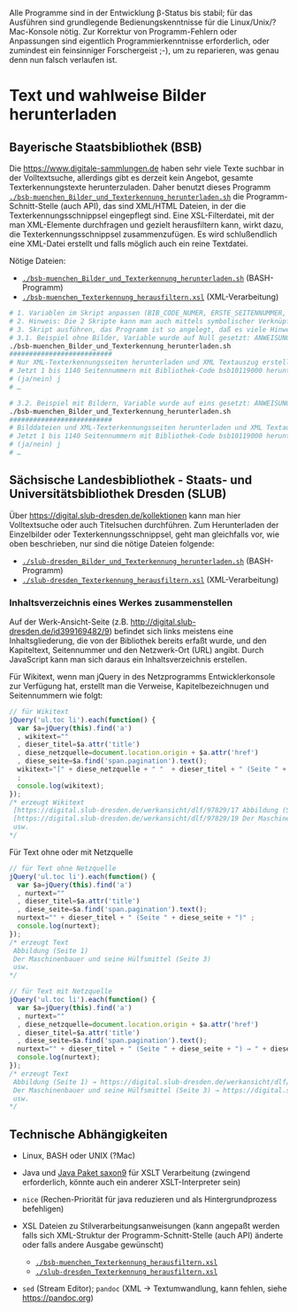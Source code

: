 Alle Programme sind in der Entwicklung β-Status bis stabil; für das Ausführen sind grundlegende Bedienungskenntnisse für die Linux/Unix/?Mac-Konsole nötig. Zur Korrektur von Programm-Fehlern oder Anpassungen sind eigentlich Programmierkenntnisse erforderlich, oder zumindest ein feinsinniger Forschergeist ;-), um zu reparieren, was genau denn nun falsch verlaufen ist.

# Text und wahlweise Bilder herunterladen

## Bayerische Staatsbibliothek (BSB)

Die https://www.digitale-sammlungen.de haben sehr viele Texte suchbar in der Volltextsuche, allerdings gibt es derzeit kein Angebot, gesamte Texterkennungstexte herunterzuladen. Daher benutzt dieses Programm [`./bsb-muenchen_Bilder_und_Texterkennung_herunterladen.sh`](bsb-muenchen_Bilder_und_Texterkennung_herunterladen.sh) die Programm-Schnitt-Stelle (auch API), das sind XML/HTML Dateien, in der die Texterkennungsschnippsel eingepflegt sind. Eine XSL-Filterdatei, mit der man XML-Elemente durchfragen und gezielt herausfiltern kann, wirkt dazu, die Texterkennungsschnippsel zusammenzufügen. Es wird schlußendlich eine XML-Datei erstellt und falls möglich auch ein reine Textdatei.

Nötige Dateien:
- [`./bsb-muenchen_Bilder_und_Texterkennung_herunterladen.sh`](bsb-muenchen_Bilder_und_Texterkennung_herunterladen.sh) (BASH-Programm)
- [`./bsb-muenchen_Texterkennung_herausfiltern.xsl`](bsb-muenchen_Texterkennung_herausfiltern.xsl) (XML-Verarbeitung)

```bash
# 1. Variablen im Skript anpassen (BIB_CODE_NUMER, ERSTE_SEITENNUMMER, LETZTE_SEITENNUMMER) und abspeichern
# 2. Hinweis: Die 2 Skripte kann man auch mittels symbolischer Verknüpfung in den gewünschten Ordner hinverknüpfen und dasig darinnen ausführen lassen
# 3. Skript ausführen, das Programm ist so angelegt, daß es viele Hinweise gibt
# 3.1. Beispiel ohne Bilder, Variable wurde auf Null gesetzt: ANWEISUNG_LADE_BILDER_HERUNTER=0 , also keine Bilder herunterladen
./bsb-muenchen_Bilder_und_Texterkennung_herunterladen.sh
##########################
# Nur XML-Texterkennungsseiten herunterladen und XML Textauszug erstellen …
# Jetzt 1 bis 1140 Seitennummern mit Bibliothek-Code bsb10119000 herunterladen und Text in Textseiten_bsb10119000_allesamt.xml zusammenfügen?
# (ja/nein) j
# …

# 3.2. Beispiel mit Bildern, Variable wurde auf eins gesetzt: ANWEISUNG_LADE_BILDER_HERUNTER=1 , also Bilder herunterladen
./bsb-muenchen_Bilder_und_Texterkennung_herunterladen.sh
##########################
# Bilddateien und XML-Texterkennungsseiten herunterladen und XML Textauszug erstellen …
# Jetzt 1 bis 1140 Seitennummern mit Bibliothek-Code bsb10119000 herunterladen und Text in Textseiten_bsb10119000_allesamt.xml zusammenfügen?
# (ja/nein) j
# …
```

## Sächsische Landesbibliothek - Staats- und Universitätsbibliothek Dresden (SLUB)

Über https://digital.slub-dresden.de/kollektionen kann man hier Volltextsuche oder auch Titelsuchen durchführen. Zum Herunterladen der Einzelbilder oder Texterkennungsschnippsel, geht man gleichfalls vor, wie oben beschrieben, nur sind die nötige Dateien folgende:

- [`./slub-dresden_Bilder_und_Texterkennung_herunterladen.sh`](slub-dresden_Bilder_und_Texterkennung_herunterladen.sh) (BASH-Programm)
- [`./slub-dresden_Texterkennung_herausfiltern.xsl`](slub-dresden_Texterkennung_herausfiltern.xsl) (XML-Verarbeitung)

### Inhaltsverzeichnis eines Werkes zusammenstellen

Auf der Werk-Ansicht-Seite (z.B. http://digital.slub-dresden.de/id399169482/9) befindet sich links meistens eine Inhaltsgliederung, die von der Bibliothek bereits erfaßt wurde, und den Kapiteltext, Seitennummer und den Netzwerk-Ort (URL) angibt. Durch JavaScript kann man sich daraus ein Inhaltsverzeichnis erstellen.

Für Wikitext, wenn man jQuery in des Netzprogramms Entwicklerkonsole zur Verfügung hat, erstellt man die Verweise, Kapitelbezeichnugen und Seitennummern wie folgt:
```JavaScript
// für Wikitext
jQuery('ul.toc li').each(function() {
  var $a=jQuery(this).find('a')
  , wikitext=""
  , dieser_titel=$a.attr('title')
  , diese_netzquelle=document.location.origin + $a.attr('href')
  , diese_seite=$a.find('span.pagination').text();
  wikitext="[" + diese_netzquelle + " "  + dieser_titel + " (Seite " + diese_seite + ")"  + "]" 
  ;
  console.log(wikitext);
});
/* erzeugt Wikitext
 [https://digital.slub-dresden.de/werkansicht/dlf/97829/17 Abbildung (Seite 1)]
 [https://digital.slub-dresden.de/werkansicht/dlf/97829/19 Der Maschinenbauer und seine Hülfsmittel (Seite 3)]
 usw.
*/
```

Für Text ohne oder mit Netzquelle
```JavaScript
// für Text ohne Netzquelle
jQuery('ul.toc li').each(function() {
  var $a=jQuery(this).find('a')
  , nurtext=""
  , dieser_titel=$a.attr('title')
  , diese_seite=$a.find('span.pagination').text();
  nurtext="" + dieser_titel + " (Seite " + diese_seite + ")" ;
  console.log(nurtext);
});
/* erzeugt Text
 Abbildung (Seite 1)
 Der Maschinenbauer und seine Hülfsmittel (Seite 3)
 usw.
*/

// für Text mit Netzquelle
jQuery('ul.toc li').each(function() {
  var $a=jQuery(this).find('a')
  , nurtext=""
  , diese_netzquelle=document.location.origin + $a.attr('href')
  , dieser_titel=$a.attr('title')
  , diese_seite=$a.find('span.pagination').text();
  nurtext="" + dieser_titel + " (Seite " + diese_seite + ") → " + diese_netzquelle ;
  console.log(nurtext);
});
/* erzeugt Text
 Abbildung (Seite 1) → https://digital.slub-dresden.de/werkansicht/dlf/97829/17
 Der Maschinenbauer und seine Hülfsmittel (Seite 3) → https://digital.slub-dresden.de/werkansicht/dlf/97829/19
 usw.
*/
```

## Technische Abhängigkeiten

- Linux, BASH oder UNIX (?Mac)
- Java und [Java Paket saxon9](https://www.saxonica.com/html/documentation9.4/documentation.html) für XSLT Verarbeitung (zwingend erforderlich, könnte auch ein anderer XSLT-Interpreter sein)
- `nice` (Rechen-Priorität für java reduzieren und als Hintergrundprozess befehligen)
- XSL Dateien zu Stilverarbeitungsanweisungen (kann angepaßt werden falls sich XML-Struktur der Programm-Schnitt-Stelle (auch API) änderte oder falls andere Ausgabe gewünscht)

  - [`./bsb-muenchen_Texterkennung_herausfiltern.xsl`](bsb-muenchen_Texterkennung_herausfiltern.xsl)
  - [`./slub-dresden_Texterkennung_herausfiltern.xsl`](bsb-muenchen_Texterkennung_herausfiltern.xsl)

- `sed` (Stream Editor); `pandoc` (XML → Textumwandlung, kann fehlen, siehe https://pandoc.org) 

